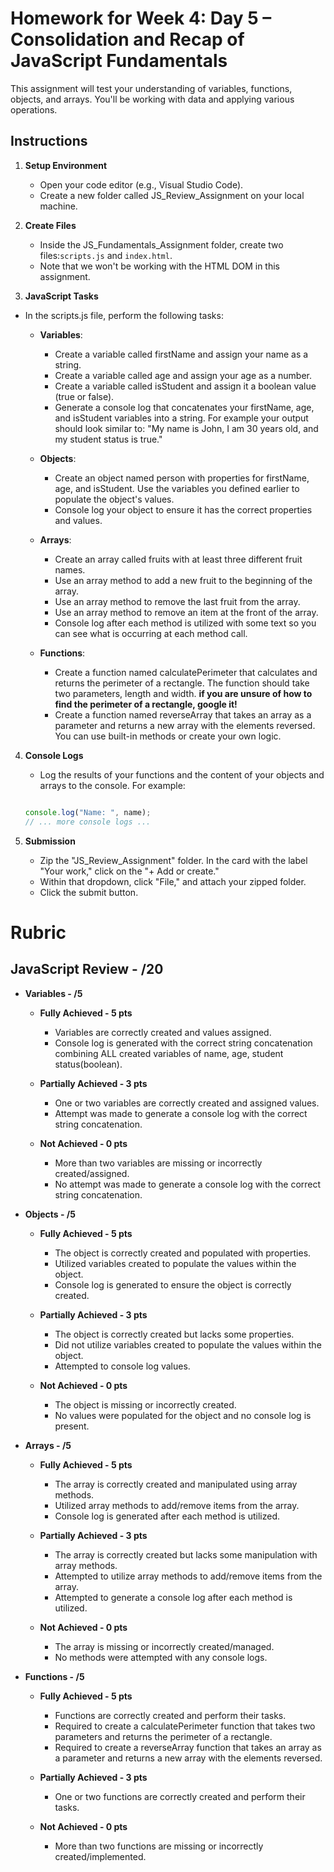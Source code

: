 # Homework for Week 4: Day 5 – Consolidation and Recap of JavaScript Fundamentals

This assignment will test your understanding of variables, functions, objects, and arrays. You'll be working with data and applying various operations.

## Instructions

1. **Setup Environment**
      - Open your code editor (e.g., Visual Studio Code).
      - Create a new folder called JS_Review_Assignment on your local machine.

2. **Create Files**
      - Inside the JS_Fundamentals_Assignment folder, create two files:`scripts.js` and `index.html`.
      - Note that we won't be working with the HTML DOM in this assignment.

3. **JavaScript Tasks**

- In the scripts.js file, perform the following tasks:

  - **Variables**:
    - Create a variable called firstName and assign your name as a string.
    - Create a variable called age and assign your age as a number.
    - Create a variable called isStudent and assign it a boolean value (true or false).
    - Generate a console log that concatenates your firstName, age, and isStudent variables into a string. For example your output should look similar to: "My name is John, I am 30 years old, and my student status is true."

  - **Objects**:
    - Create an object named person with properties for firstName, age, and isStudent. Use the variables you defined earlier to populate the object's values.
    - Console log your object to ensure it has the correct properties and values.

  - **Arrays**:
    - Create an array called fruits with at least three different fruit names.
    - Use an array method to add a new fruit to the beginning of the array.
    - Use an array method to remove the last fruit from the array.
    - Use an array method to remove an item at the front of the array.
    - Console log after each method is utilized with some text so you can see what is occurring at each method call.

  - **Functions**:
    - Create a function named calculatePerimeter that calculates and returns the perimeter of a rectangle. The function should take two parameters, length and width. **if you are unsure of how to find the perimeter of a rectangle, google it!**
    - Create a function named reverseArray that takes an array as a parameter and returns a new array with the elements reversed. You can use built-in methods or create your own logic.


4. **Console Logs**
      - Log the results of your functions and the content of your objects and arrays to the console. For example:

    ```javascript

    console.log("Name: ", name);
    // ... more console logs ...
    ```

5. **Submission**
      - Zip the "JS_Review_Assignment" folder.
        In the card with the label "Your work," click on the "+ Add or create."
      - Within that dropdown, click "File," and attach your zipped folder.
      - Click the submit button.

# Rubric

## JavaScript Review - /20

- **Variables - /5**

  - **Fully Achieved - 5 pts**
    - Variables are correctly created and values assigned.
    - Console log is generated with the correct string concatenation combining ALL created variables of name, age, student status(boolean).

  - **Partially Achieved - 3 pts**
    - One or two variables are correctly created and assigned values.
    - Attempt was made to generate a console log with the correct string concatenation.

  - **Not Achieved - 0 pts**
    - More than two variables are missing or incorrectly created/assigned.
    - No attempt was made to generate a console log with the correct string concatenation.

- **Objects - /5**

  - **Fully Achieved - 5 pts**
    - The object is correctly created and populated with properties.
    - Utilized variables created to populate the values within the object.
    - Console log is generated to ensure the object is correctly created.

  - **Partially Achieved - 3 pts**
    - The object is correctly created but lacks some properties.
    - Did not utilize variables created to populate the values within the object.
    - Attempted to console log values.

  - **Not Achieved - 0 pts**
    - The object is missing or incorrectly created.
    - No values were populated for the object and no console log is present.

- **Arrays - /5**

  - **Fully Achieved - 5 pts**
    - The array is correctly created and manipulated using array methods.
    - Utilized array methods to add/remove items from the array.
    - Console log is generated after each method is utilized.

  - **Partially Achieved - 3 pts**
    - The array is correctly created but lacks some manipulation with array methods.
    - Attempted to utilize array methods to add/remove items from the array.
    - Attempted to generate a console log after each method is utilized.

  - **Not Achieved - 0 pts**
    - The array is missing or incorrectly created/managed.
    - No methods were attempted with any console logs.

- **Functions - /5**

  - **Fully Achieved - 5 pts**
    - Functions are correctly created and perform their tasks.
    - Required to create a calculatePerimeter function that takes two parameters and returns the perimeter of a rectangle.
    - Required to create a reverseArray function that takes an array as a parameter and returns a new array with the elements reversed.

  - **Partially Achieved - 3 pts**
    - One or two functions are correctly created and perform their tasks.

  - **Not Achieved - 0 pts**
    - More than two functions are missing or incorrectly created/implemented.